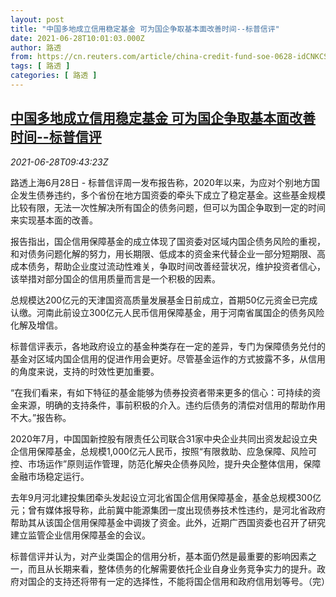 ```yaml
---
layout: post
title: "中国多地成立信用稳定基金 可为国企争取基本面改善时间--标普信评"
date: 2021-06-28T10:01:03.000Z
author: 路透
from: https://cn.reuters.com/article/china-credit-fund-soe-0628-idCNKCS2E40SX
tags: [ 路透 ]
categories: [ 路透 ]
---
```

<!--1624874463000-->
[中国多地成立信用稳定基金 可为国企争取基本面改善时间--标普信评](https://cn.reuters.com/article/china-credit-fund-soe-0628-idCNKCS2E40SX)
------

<div>
<div><i>2021-06-28T09:43:23Z</i></div><p>路透上海6月28日 - 标普信评周一发布报告称，2020年以来，为应对个别地方国企发生债券违约，多个省份在地方国资委的牵头下成立了稳定基金。这些基金规模比较有限，无法一次性解决所有国企的债务问题，但可以为国企争取到一定的时间来实现基本面的改善。</p><p>报告指出，国企信用保障基金的成立体现了国资委对区域内国企债务风险的重视，和对债务问题化解的努力，用长期限、低成本的资金来代替企业一部分短期限、高成本债务，帮助企业度过流动性难关，争取时间改善经营状况，维护投资者信心，该举措对部分国企的信用质量而言是一个积极的因素。</p><p>总规模达200亿元的天津国资高质量发展基金日前成立，首期50亿元资金已完成认缴。河南此前设立300亿元人民币信用保障基金，用于河南省属国企的债务风险化解及增信。</p><p>标普信评表示，各地政府设立的基金种类存在一定的差异，专门为保障债务兑付的基金对区域内国企信用的促进作用会更好。尽管基金运作的方式披露不多，从信用的角度来说，支持的时效性更加重要。</p><p>“在我们看来，有如下特征的基金能够为债券投资者带来更多的信心：可持续的资金来源，明确的支持条件，事前积极的介入。违约后债务的清偿对信用的帮助作用不大。”报告称。</p><p>2020年7月，中国国新控股有限责任公司联合31家中央企业共同出资发起设立央企信用保障基金，总规模1,000亿元人民币，按照“有限救助、应急保障、风险可控、市场运作”原则运作管理，防范化解央企债券风险，提升央企整体信用，保障金融市场稳定运行。</p><p>去年9月河北建投集团牵头发起设立河北省国企信用保障基金，基金总规模300亿元；曾有媒体报导称，此前冀中能源集团一度出现债券技术性违约，是河北省政府帮助其从该国企信用保障基金中调拨了资金。此外，近期广西国资委也召开了研究建立监管企业信用保障基金的会议。</p><p>标普信评并认为，对产业类国企的信用分析，基本面仍然是最重要的影响因素之一，而且从长期来看，整体债务的化解需要依托企业自身业务竞争实力的提升。政府对国企的支持还将带有一定的选择性，不能将国企信用和政府信用划等号。（完）</p>
</div>
